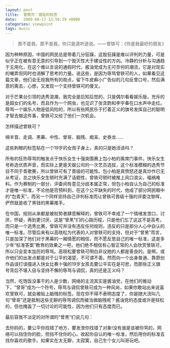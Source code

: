 ```yaml
---
layout: post
title:  曾轶可：错贴的标签
date:   2009-08-17 12:56:39 +0800
categories: viewpoint
tags: music
---
```


> 那不是我，那不是我，你只是道听途说。——曾轶可：《你是我最好的朋友》

因为种种原因，中国的网民总是带着几分狂躁，这股狂躁是难以评判的力量，可是似乎正在被有意无意的引导到一个毁灭性大于建设性的方向。冷静的分析与沟通趋于无用化，在这个难以言说的通假时代，酱油党成为无可奈何的潮流，它是对现实的嘲弄但同时也消解了思考的力量。说这些，是因为辱骂曾轶可的人，如果看见这篇文章，他们会无视我所有的观点，留下牛皮癣小广告似的几句反曾口号，然后满意的离去，心想，又发现一个支持曾轶可的傻叉。

对于芒果台引领的选秀浪潮，我完全是后知后觉的，只是偶尔看看娱乐版，充斥的是超女们的名号，而且作为一个网虫，也见识了张含韵和李宇春在口水声中走红。辱骂一个娱乐人物是低风险的，所以有些网民乐于打着正义的旗号发挥自己的聪明才智去做这件事，曾轶可又给了他们一次机会。

怎样描述曾轶可？

绵羊音、走调、黑幕、中性、曾哥、脑残、痴呆、史泰龙……

这些刺眼的标签贴在一个19岁的女孩子身上，真的只是她活该吗？

所有的狂热辱骂的触发点于快乐女生十强突围赛上包小柏的离席门事件。快乐女生号称选优质声音，而实际上更是天娱公司的一次艺员选拔，这个标准模糊的选秀节目不同于青歌赛，所以曾轶可有了晋级的可能性。包小柏是真愤怒还是真炒作已无从考证，总之快乐女生顿时充满了话题性，曾轶可顿时被推上风口浪尖，福祸难料。作为赛制的一部分，评委间有意见分歧本属正常，但包小柏自认为自己的标准才是唯一标准，不论他是否预料到，在这个公平缺失的时代，他成了部分网民眼中的“包青天”，而另一个同样坚持自己评判标准而让曾轶可晋级十强的评委沈黎晖，俨然就是收了黑钱的黑幕推手。

在中国，规则从来都是被权势者肆意解释的，曾轶可不幸成了一个情绪发泄口，讨厌，怀疑，再到更讨厌，这是“曾黑”们的心路历程，只是他们忘了这这不是高考，而只是一个选秀比赛，曾轶可并没有违反任何规则，违反的只是部分人心中自认的唯一标准。尽管后来有以高晓松为代表的人对曾轶可的支持，但对于“曾黑”而言，只是加深了他们对于黑幕的一厢情愿的相信，而不愿反思自己的唯一标准，这是多少年“标准答案”教育的效果之一吧，他们绝不相信有心智正常的人会欣赏曾轶可，所以只会变本加厉的辱骂。高晓松要曾轶可明白非议她的人都是善良的。是啊，或许他们的出发点都是对于公平的渴望，不可谓不善。然而向一个出身普通、靠原创作品误打误撞进入快女比赛十强的19岁女孩去要公平实在是可悲，而那些正义旗号背后不堪入目与坚持不懈的辱骂与调侃，真的还是正义吗？

当然，吃饱饭没事干的人是少数，网络的主流其实是酱油党，在他们的推动下，“曾哥”成为一个符号，辱骂与调侃曾轶可成为一种风尚，如果你敢站出来说喜欢曾轶可，就会被贴上脑残的标签。现在你不得不表明态度了，你是随大流叫几句“曾哥”还是抵制这些无聊的辱骂调侃而被当做脑残呢？酱油党的态度或许是轻松的，但也掩盖了一切讨论的可能性，因为他们只有态度而已。

最后容我不淡定的对所谓的“曾黑”们说几句：

去你妈的，要公平你找错了地方，要发泄你找错了对象!没有谁是该被你骂的，网络可以挡住你的脸，但挡不住你的心。收起你自认的唯一标准，然后用你的标准去找你喜欢的歌手。如果实在太无聊，太寂寞，自己生个女儿叫哥玩吧。
